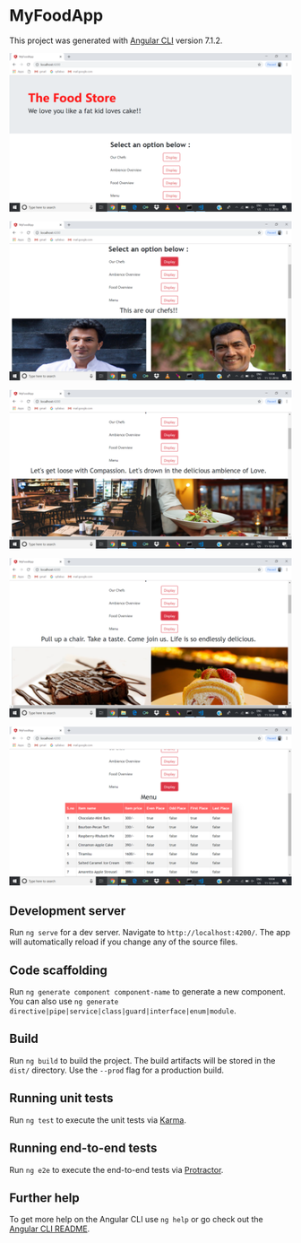 # MyFoodApp

This project was generated with [Angular CLI](https://github.com/angular/angular-cli) version 7.1.2.

![Output](https://github.com/Jakkarohith/Berkadia-assignment/blob/master/Week-5/Angular%20assignment/my-food-app/Outputs/Screenshot%20(142).png)



![Output](https://github.com/Jakkarohith/Berkadia-assignment/blob/master/Week-5/Angular%20assignment/my-food-app/Outputs/Screenshot%20(143).png)



![Output](https://github.com/Jakkarohith/Berkadia-assignment/blob/master/Week-5/Angular%20assignment/my-food-app/Outputs/Screenshot%20(144).png)


![Output](https://github.com/Jakkarohith/Berkadia-assignment/blob/master/Week-5/Angular%20assignment/my-food-app/Outputs/Screenshot%20(145).png)


![Output](https://github.com/Jakkarohith/Berkadia-assignment/blob/master/Week-5/Angular%20assignment/my-food-app/Outputs/Screenshot%20(146).png)

## Development server

Run `ng serve` for a dev server. Navigate to `http://localhost:4200/`. The app will automatically reload if you change any of the source files.

## Code scaffolding

Run `ng generate component component-name` to generate a new component. You can also use `ng generate directive|pipe|service|class|guard|interface|enum|module`.

## Build

Run `ng build` to build the project. The build artifacts will be stored in the `dist/` directory. Use the `--prod` flag for a production build.

## Running unit tests

Run `ng test` to execute the unit tests via [Karma](https://karma-runner.github.io).

## Running end-to-end tests

Run `ng e2e` to execute the end-to-end tests via [Protractor](http://www.protractortest.org/).

## Further help

To get more help on the Angular CLI use `ng help` or go check out the [Angular CLI README](https://github.com/angular/angular-cli/blob/master/README.md).

